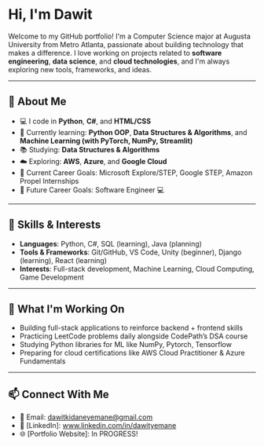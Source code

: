 #  Hi, I'm Dawit

Welcome to my GitHub portfolio! I'm a Computer Science major at Augusta University from Metro Atlanta, passionate about building technology that makes a difference. I love working on projects related to **software engineering**, **data science**, and **cloud technologies**, and I'm always exploring new tools, frameworks, and ideas.

---

## 🚀 About Me

- 💻 I code in **Python**, **C#**, and **HTML/CSS**
- 🌱 Currently learning: **Python OOP**, **Data Structures & Algorithms**, and **Machine Learning (with PyTorch, NumPy, Streamlit)**
- 📚 Studying: **Data Structures & Algorithms**
- ☁️ Exploring: **AWS**, **Azure**, and **Google Cloud**
- 🎯 Current Career Goals: Microsoft Explore/STEP, Google STEP, Amazon Propel Internships
- 🎯 Future Career Goals: Software Engineer 💻

---

## 🧠 Skills & Interests

- **Languages**: Python, C#, SQL (learning), Java (planning)
- **Tools & Frameworks**: Git/GitHub, VS Code, Unity (beginner), Django (learning), React (learning)
- **Interests**: Full-stack development, Machine Learning, Cloud Computing, Game Development

---


## 🧩 What I'm Working On

- Building full-stack applications to reinforce backend + frontend skills  
- Practicing LeetCode problems daily alongside CodePath’s DSA course  
- Studying Python libraries for ML like NumPy, Pytorch, Tensorflow  
- Preparing for cloud certifications like AWS Cloud Practitioner & Azure Fundamentals  

---

## 📫 Connect With Me

- 📧 Email: dawitkidaneyemane@gmail.com
- 💼 [LinkedIn]: www.linkedin.com/in/dawityemane
- 🌐 [Portfolio Website]: In PROGRESS!
